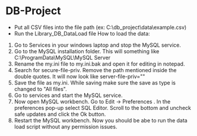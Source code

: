 # DB-Project
- Put all CSV files into the file path (ex: C:\db_project\data\example.csv)
- Run the Library_DB_DataLoad file
How to load the data:
1. Go to Services in your windows laptop and stop the MySQL service.
2. Go to the MySQL installation folder. This will something like C:\ProgramData\MySQL\MySQL Server <version>
3. Rename the my.ini file to my.ini.bak and open it for editing in notepad.
4. Search for secure-file-priv. Remove the path mentioned inside the double quotes. It will now look like server-file-priv=""
5. Save the file as my.ini. While saving make sure the save as type is changed to "All files".
6. Go to services and start the MySQL service.
7. Now open MySQL workbench. Go to Edit -> Preferences . In the preferences pop-up select SQL Editor. Scroll to the bottom and uncheck safe updates and click the Ok button.
8. Restart the MySQL workbench. Now you should be abe to run the data load script  without any permission issues.
